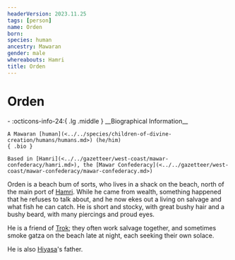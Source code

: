 ```yaml
---
headerVersion: 2023.11.25
tags: [person]
name: Orden
born:
species: human
ancestry: Mawaran
gender: male
whereabouts: Hamri
title: Orden
---
```

# Orden
<div class="grid cards ext-narrow-margin ext-one-column" markdown>
- :octicons-info-24:{ .lg .middle } __Biographical Information__

    A Mawaran [human](<../../species/children-of-divine-creation/humans/humans.md>) (he/him)  
    { .bio }

    Based in [Hamri](<../../gazetteer/west-coast/mawar-confederacy/hamri.md>), the [Mawar Confederacy](<../../gazetteer/west-coast/mawar-confederacy/mawar-confederacy.md>)
</div>


Orden is a beach bum of sorts, who lives in a shack on the beach,  north of the main port of [Hamri](<../../gazetteer/west-coast/mawar-confederacy/hamri.md>). While he came from wealth, something happened that he refuses to talk about, and he now ekes out a living on salvage and what fish he can catch. He is short and stocky, with great bushy hair and a bushy beard, with many piercings and proud eyes. 

He is a friend of [Trok](<../pcs/mawar-confederacy/trok.md>); they often work salvage together, and sometimes smoke gatza on the beach late at night, each seeking their own solace. 

He is also [Hiyasa](<./hiyasa.md>)'s father. 